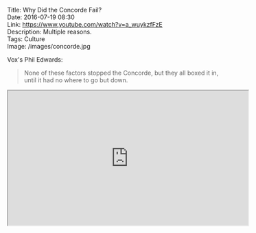 Title: Why Did the Concorde Fail?  
Date: 2016-07-19 08:30  
Link: https://www.youtube.com/watch?v=a_wuykzfFzE  
Description: Multiple reasons.  
Tags: Culture  
Image: /images/concorde.jpg  

Vox's Phil Edwards:

> None of these factors stopped the Concorde, but they all boxed it in, until it had no where to go but down.

<iframe class="radius" width="560" height="315" src="https://www.youtube-nocookie.com/embed/a_wuykzfFzE?rel=0&amp;showinfo=0" allowfullscreen></iframe>